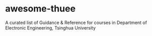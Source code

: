 # awesome-thuee
A curated list of Guidance &amp; Reference for courses in Department of Electronic Engineering, Tsinghua University
